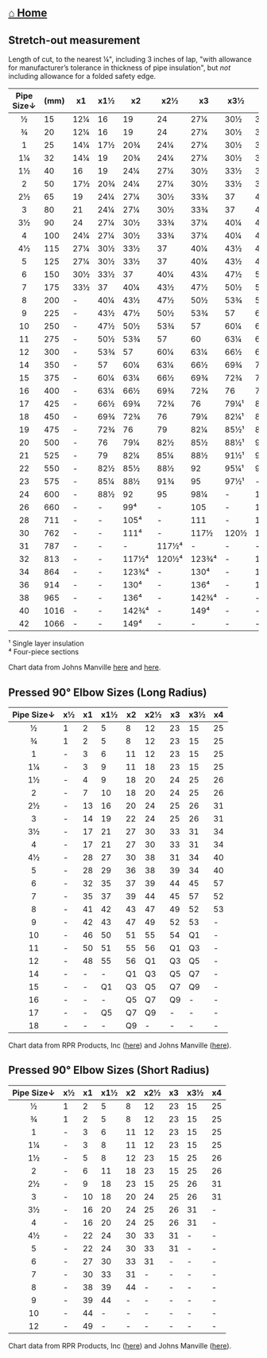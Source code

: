  [⌂ Home](README.md)
 ----------

## Stretch-out measurement

Length of cut, to the nearest ¼", including 3 inches of lap, "with allowance for manufacturer’s tolerance in thickness of pipe insulation", but *not* including allowance for a folded safety edge.

|Pipe Size↓|(mm)|x1|x1½|x2|x2½|x3|x3½|x4|
|:---:|---|---|---|---|---|---|---|---|
½ |15 |12¼|16 |19 |24 |27¼|30½|33½|
¾ |20 |12¼|16 |19 |24 |27¼|30½|33½|
1 |25 |14¼|17½|20¾|24¼|27¼|30½|33½|
1¼|32 |14¼|19 |20¾|24¼|27¼|30½|33½|
1½|40 |16 |19 |24¼|27¼|30½|33½|37 |
2 |50 |17½|20¾|24¼|27¼|30½|33½|37 |
2½|65 |19 |24¼|27¼|30½|33¾|37 |40¼|
3 |80 |21 |24¼|27¼|30½|33¾|37 |40¼|
3½|90 |24 |27¼|30½|33¾|37¼|40¼|43½|
4 |100|24¼|27¼|30½|33¾|37¼|40¼|43½|
4½|115|27¼|30½|33½|37 |40¼|43½|47½|
5 |125|27¼|30½|33½|37 |40¼|43½|47½|
6 |150|30½|33½|37 |40¼|43¼|47½|50½|
7 |175|33½|37 |40¼|43½|47½|50½|53¾|
8 |200|-  |40¼|43½|47½|50½|53¾|57 |
9 |225|-  |43½|47½|50½|53¾|57 |60¼|
10|250|-  |47½|50½|53¾|57 |60¼|63¼|
11|275|-  |50½|53¾|57 |60 |63¼|66½|
12|300|-  |53¾|57 |60¼|63¼|66½|69¾|
14|350|-  |57 |60¼|63¼|66½|69¾|72¾|
15|375|-  |60¼|63¼|66½|69¾|72¾|76 |
16|400|-  |63¼|66½|69¾|72¾|76|79¼¹|
17|425|-  |66½|69¾|72¾|76|79¼¹|82¼¹|
18|450|-  |69¾|72¾|76|79¼|82¼¹|85½¹|
19|475|-  |72¾|76 |79|82¼|85½¹|88½¹|
20|500|-  |76|79¼|82½|85½|88½¹|92¹|
21|525|-  |79|82¼|85¼|88½|91½¹|95¹|
22|550|-  |82½|85½|88½|92|95¼¹|97½¹|
23|575|-  |85¼|88½|91¾|95 |97½¹| - |
24|600|-  |88½|92 |95 |98¼| - |105 |
26|660|-  |-  |99⁴ |- |105 |-  |111|
28|711|-  |-  |105⁴|- |111 |- |117½|
30|762|-  |-  |111⁴|-|117½|120½|123¾|
31|787|-  |- |-  |117½⁴| - | - | - |
32|813|-  |-|117½⁴|120½⁴|123¾⁴|-|130⁴|
34|864|- |- |123¾⁴| - |130⁴|- |136⁴|
36|914|- |- |130⁴ | - |136⁴|- |142¾⁴|
38|965|- |- |136⁴ | - |142¾⁴|- |-|
40|1016|-|- |142¾⁴| - |149⁴ |- |-|
42|1066|-|- |149⁴ | - | -  | - |-|

¹ Single layer insulation <br>
⁴ Four-piece sections

Chart data from Johns Manville [here](https://www.jm.com/content/dam/jm/global/en/industrial-insulation/calcium-silicate/thermo-1200/IND-306-Thermo-1200-Stretch-Out-For-Jacketing.pdf) and [here](https://www.jm.com/content/dam/jm/global/en/industrial-insulation/perlite/sproule-wr-1200/IND-203-Sproule-WR-1200-Stretch-Outs-For-Jacketing1.pdf).

## Pressed 90° Elbow Sizes (Long Radius)

|Pipe Size↓|x½|x1|x1½|x2|x2½|x3|x3½|x4|
|:---:|---|---|---|---|---|---|---|---|
|½ |1 |2 |5 |8 |12 |23 |15 |25
|¾ |1 |2 |5 |8 |12 |23 |15 |25
|1 |-|3 |6 |11 |12 |23 |15 |25
|1¼ |-|3 |9 |11 |18 |23 |15 |25
|1½ |-|4 |9 |18 |20 |24 |25 |26
|2 |-|7 |10 |18 |20 |24 |25 |26
|2½ |-|13 |16 |20 |24 |25 |26 |31
|3 |-|14 |19 |22 |24 |25 |26 |31
|3½ |-|17 |21 |27 |30 |33 |31 |34
|4 |-|17 |21 |27 |30 |33 |31 |34
|4½ |-|28 |27 |30 |38 |31 |34 |40
|5 |-|28 |29 |36 |38 |39 |34 |40
|6 |-|32 |35 |37 |39 |44 |45 |57
|7 |-|35 |37 |39 |44 |45 |57 |52
|8 |-|41 |42 |43 |47 |49 |52 |53
|9 |-|42 |43 |47 |49 |52 |53 |-
|10 |-|46 |50 |51 |55 |54| Q1 |-
|11 |-|50 |51 |55 |56 |Q1 |Q3 |-
|12 |-|48 |55 |56 |Q1 |Q3 |Q5 |-
|14 |-|-|-|Q1 |Q3 |Q5 |Q7|-
|15 |-|-|Q1 |Q3 |Q5 |Q7 |Q9|-
|16 |-|-|-|Q5 |Q7 |Q9|-|-
|17 |-|-|Q5 |Q7 |Q9|-|-|-
|18 |-|-|-|Q9|-|-|-|-

Chart data from RPR Products, Inc ([here](https://www.rprhouston.com/uploads/2/1/9/3/21935622/e2_-_aluminum_size_chart_for_90_elbow_covers_-_june_2024.pdf)) and Johns Manville ([here](https://www.jm.com/content/dam/jm/global/en/industrial-insulation/metal-jacketing/IND_MetalJacketing_Install_Guide.pdf)).

## Pressed 90° Elbow Sizes (Short Radius)

|Pipe Size↓|x½|x1|x1½|x2|x2½|x3|x3½|x4|
|:---:|---|---|---|---|---|---|---|---|
|½ |1 |2 |5 |8 |12 |23 |15 |25
|¾ |1 |2 |5 |8 |12 |23 |15 |25
|1 |-|3 |6 |11 |12 |23 |15 |25
|1¼ |-|3 |8 |11 |12 |23 |15 |25
|1½ |-|5 |8 |12 |23 |15 |25 |26
|2 |-|6 |11 |18 |23 |15 |25 |26
|2½ |-|9 |18 |23 |15 |25 |26 |31
|3 |-|10 |18 |20 |24 |25 |26 |31
|3½ |-|16 |20 |24 |25 |26 |31|-
|4 |-|16 |20 |24 |25 |26 |31|-
|4½ |-|22 |24 |30 |33 |31|-|-
|5 |-|22 |24 |30 |33 |31|-|-
|6 |-|27 |30 |33 |31|-|-|-
|7 |-|30 |33 |31|-|-|-|-
|8 |-|38 |39 |44|-|-|-|-
|9 |-|39 |44|-|-|-|-|-
|10 |-|44|-|-|-|-|-|-
|12 |-|49|-|-|-|-|-|-

Chart data from RPR Products, Inc ([here](https://www.rprhouston.com/short-radius-chart.html)) and Johns Manville ([here](https://www.jm.com/content/dam/jm/global/en/industrial-insulation/metal-jacketing/IND_MetalJacketing_Install_Guide.pdf)).